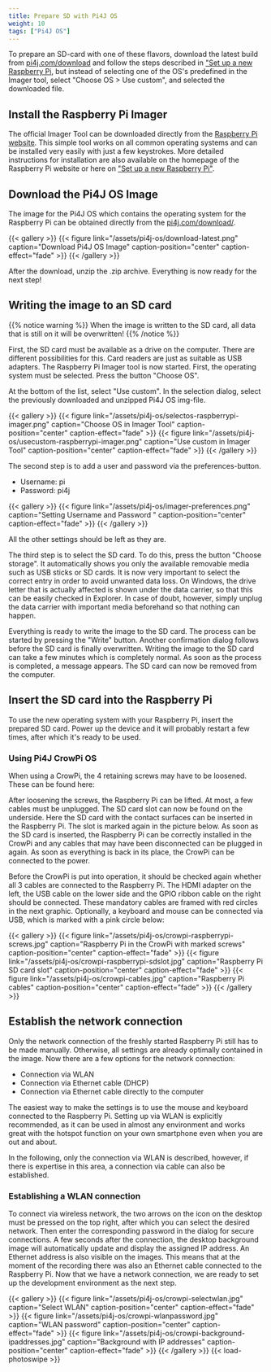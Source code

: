 ```yaml
---
title: Prepare SD with Pi4J OS
weight: 10
tags: ["Pi4J OS"]
---
```


To prepare an SD-card with one of these flavors, download the latest build from [pi4j.com/download](https://pi4j.com/download/) and follow the steps described in ["Set up a new Raspberry Pi](/getting-started/set-up-a-new-raspberry-pi/), but instead of selecting one of the OS's predefined in the Imager tool, select "Choose OS > Use custom", and selected the downloaded file.

## Install the Raspberry Pi Imager

The official Imager Tool can be downloaded directly from the [Raspberry Pi website](https://www.raspberrypi.org/software/).
This simple tool works on all common operating systems and can be installed very easily with just a few keystrokes.
More detailed instructions for installation are also available on the homepage of the Raspberry Pi website or here
on ["Set up a new Raspberry Pi"](/getting-started/set-up-a-new-raspberry-pi/).

## Download the Pi4J OS Image

The image for the Pi4J OS which contains the operating system for the Raspberry Pi can be obtained directly from the
[pi4j.com/download/](https://pi4j.com/download/). 

{{< gallery >}}
{{< figure link="/assets/pi4j-os/download-latest.png" caption="Download Pi4J OS Image" caption-position="center" caption-effect="fade" >}}
{{< /gallery >}}

After the download, unzip the .zip archive. Everything is now ready for the next step!

## Writing the image to an SD card

{{% notice warning %}}
When the image is written to the SD card, all data that is still on it will be overwritten!
{{% /notice %}}

First, the SD card must be available as a drive on the computer. There are different possibilities for this.
Card readers are just as suitable as USB adapters. The Raspberry Pi Imager tool is now started. First, the operating
system must be selected. Press the button "Choose OS".

At the bottom of the list, select "Use custom". In the selection dialog, select the previously downloaded and unzipped
Pi4J OS img-file.

{{< gallery >}}
{{< figure link="/assets/pi4j-os/selectos-raspberrypi-imager.png" caption="Choose OS in Imager Tool" caption-position="center" caption-effect="fade" >}}
{{< figure link="/assets/pi4j-os/usecustom-raspberrypi-imager.png" caption="Use custom in Imager Tool" caption-position="center" caption-effect="fade" >}}
{{< /gallery >}}

The second step is to add a user and password via the preferences-button.

* Username: pi
* Password: pi4j

{{< gallery >}}
{{< figure link="/assets/pi4j-os/imager-preferences.png" caption="Setting Username and Password " caption-position="center" caption-effect="fade" >}}
{{< /gallery >}}

All the other settings should be left as they are.


The third step is to select the SD card. To do this, press the button "Choose storage". It automatically
shows you only the available removable media such as USB sticks or SD cards. It is now very important to select the correct entry in order to avoid unwanted data loss. On Windows, the drive letter that is actually affected is shown under the data carrier, so that this can be easily checked in Explorer. In case of doubt, however, simply unplug the data carrier with important media beforehand so that nothing can happen.

Everything is ready to write the image to the SD card. The process can be started by pressing the "Write" button.
Another confirmation dialog follows before the SD card is finally overwritten. Writing the image to the SD card can
take a few minutes which is completely normal. As soon as the process is completed, a message appears. The SD card can
now be removed from the computer.

## Insert the SD card into the Raspberry Pi

To use the new operating system with your Raspberry Pi, insert the prepared SD card. Power up the device and it will probably restart a few times, after which it's ready to be used.

### Using Pi4J CrowPi OS

When using a CrowPi, the 4 retaining screws may have to be loosened. These can be found here:

After loosening the screws, the Raspberry Pi can be lifted. At most, a few cables must be unplugged. The SD card slot
can now be found on the underside. Here the SD card with the contact surfaces can be inserted in the Raspberry Pi. The
slot is marked again in the picture below. As soon as the SD card is inserted, the Raspberry Pi can be correctly installed
in the CrowPi and any cables that may have been disconnected can be plugged in again. As soon as everything is back in
its place, the CrowPi can be connected to the power.

Before the CrowPi is put into operation, it should be checked again whether all 3 cables are connected to the Raspberry Pi.
The HDMI adapter on the left, the USB cable on the lower side and the GPIO ribbon cable on the right should be connected.
These mandatory cables are framed with red circles in the next graphic. Optionally, a keyboard and mouse can be connected
via USB, which is marked with a pink circle below:

{{< gallery >}}
{{< figure link="/assets/pi4j-os/crowpi-raspberrypi-screws.jpg" caption="Raspberry Pi in the CrowPi with marked screws" caption-position="center" caption-effect="fade" >}}
{{< figure link="/assets/pi4j-os/crowpi-raspberrypi-sdslot.jpg" caption="Raspberry Pi SD card slot" caption-position="center" caption-effect="fade" >}}
{{< figure link="/assets/pi4j-os/crowpi-cables.jpg" caption="Raspberry Pi cables" caption-position="center" caption-effect="fade" >}}
{{< /gallery >}}

## Establish the network connection

Only the network connection of the freshly started Raspberry Pi still has to be made manually. Otherwise, all settings
are already optimally contained in the image. Now there are a few options for the network connection:

* Connection via WLAN
* Connection via Ethernet cable (DHCP)
* Connection via Ethernet cable directly to the computer

The easiest way to make the settings is to use the mouse and keyboard connected to the Raspberry Pi. Setting up via WLAN
is explicitly recommended, as it can be used in almost any environment and works great with the hotspot function on your
own smartphone even when you are out and about.

In the following, only the connection via WLAN is described, however, if there is expertise in this area, a connection
via cable can also be established.

### Establishing a WLAN connection

To connect via wireless network, the two arrows on the icon on the desktop must be pressed on the top right, after which
you can select the desired network. Then enter the corresponding password in the dialog for secure connections.
A few seconds after the connection, the desktop background image will automatically update and display the assigned IP
address. An Ethernet address is also visible on the images. This means that at the moment of the recording there was also
an Ethernet cable connected to the Raspberry Pi. Now that we have a network connection, we are ready to set
up the development environment as the next step.

{{< gallery >}}
{{< figure link="/assets/pi4j-os/crowpi-selectwlan.jpg" caption="Select WLAN" caption-position="center" caption-effect="fade" >}}
{{< figure link="/assets/pi4j-os/crowpi-wlanpassword.jpg" caption="WLAN password" caption-position="center" caption-effect="fade" >}}
{{< figure link="/assets/pi4j-os/crowpi-background-ipaddresses.jpg" caption="Background with IP addresses" caption-position="center" caption-effect="fade" >}}
{{< /gallery >}}
{{< load-photoswipe >}}